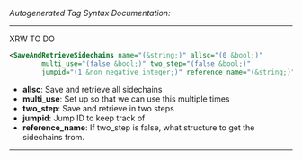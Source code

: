 <!-- THIS IS AN AUTOGENERATED FILE: Don't edit it directly, instead change the schema definition in the code itself. -->

_Autogenerated Tag Syntax Documentation:_

---
XRW TO DO

```xml
<SaveAndRetrieveSidechains name="(&string;)" allsc="(0 &bool;)"
        multi_use="(false &bool;)" two_step="(false &bool;)"
        jumpid="(1 &non_negative_integer;)" reference_name="(&string;)" />
```

-   **allsc**: Save and retrieve all sidechains
-   **multi_use**: Set up so that we can use this multiple times
-   **two_step**: Save and retrieve in two steps
-   **jumpid**: Jump ID to keep track of
-   **reference_name**: If two_step is false, what structure to get the sidechains from.

---
